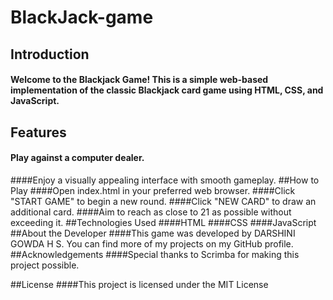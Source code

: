 # BlackJack-game
## Introduction
#### Welcome to the Blackjack Game! This is a simple web-based implementation of the classic Blackjack card game using HTML, CSS, and JavaScript.

## Features
#### Play against a computer dealer.
####Enjoy a visually appealing interface with smooth gameplay.
##How to Play
####Open index.html in your preferred web browser.
####Click "START GAME" to begin a new round.
####Click "NEW CARD" to draw an additional card.
####Aim to reach as close to 21 as possible without exceeding it.
##Technologies Used
####HTML
####CSS
####JavaScript
##About the Developer
####This game was developed by DARSHINI GOWDA H S. You can find more of my projects on my GitHub profile.
##Acknowledgements
####Special thanks to Scrimba for making this project possible.

##License
####This project is licensed under the MIT License 
